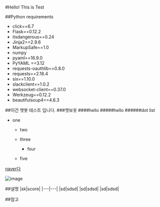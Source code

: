 #Hello! This is Test

##Python requirements
- click==6.7
- Flask==0.12.2
- itsdangerous==0.24
- Jinja2==2.9.6  
- MarkupSafe==1.0  
- numpy  
- pyaml==16.9.0  
- PyYAML ==3.12  
- requests-oauthlib==0.8.0  
- requests==2.18.4  
- six==1.10.0  
- slackclient==1.0.2  
- websocket-client==0.37.0  
- Werkzeug==0.12.2  
- beautifulsoup4==4.6.3  


##이건 챗봇 테스트 입니다.
###챗보옷
####hello
#####hello
######dot list
- one
   - two
   - three
        - four

    - five

[naver다](www.naver.com)

![image](https://user-images.githubusercontent.com/14273642/50328569-fcd98f00-0536-11e9-9eb1-46ff11ff5c5e.png)

##설명
|sk|score|
|---|---|
|sd|sdsd|
|sd|sdsd|
|sd|sdsd|

##참고

